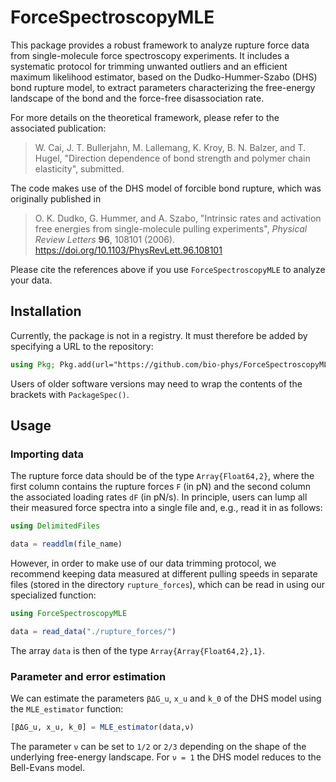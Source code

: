 # ForceSpectroscopyMLE

This package provides a robust framework to analyze rupture force data from single-molecule force spectroscopy experiments.  It includes a systematic protocol for trimming unwanted outliers and an efficient maximum likelihood estimator, based on the Dudko-Hummer-Szabo (DHS) bond rupture model, to extract parameters characterizing the free-energy landscape of the bond and the force-free disassociation rate.  

For more details on the theoretical framework, please refer to the associated publication:
> W. Cai, J. T. Bullerjahn, M. Lallemang, K. Kroy, B. N. Balzer, and T. Hugel, "Direction dependence of bond strength and polymer chain elasticity", submitted. 

The code makes use of the DHS model of forcible bond rupture, which was originally published in
> O. K. Dudko, G. Hummer, and A. Szabo, "Intrinsic rates and activation free energies from single-molecule pulling experiments", *Physical Review Letters* **96**, 108101 (2006). https://doi.org/10.1103/PhysRevLett.96.108101

Please cite the references above if you use `ForceSpectroscopyMLE` to analyze your data.  



## Installation

Currently, the package is not in a registry.  It must therefore be added by specifying a URL to the repository:
```julia
using Pkg; Pkg.add(url="https://github.com/bio-phys/ForceSpectroscopyMLE")
```
Users of older software versions may need to wrap the contents of the brackets with `PackageSpec()`.  



## Usage

### Importing data

The rupture force data should be of the type `Array{Float64,2}`, where the first column contains the rupture forces `F` (in pN) and the second column the associated loading rates `dF` (in pN/s).  In principle, users can lump all their measured force spectra into a single file and, e.g., read it in as follows:
```julia
using DelimitedFiles

data = readdlm(file_name)
```
However, in order to make use of our data trimming protocol, we recommend keeping data measured at different pulling speeds in separate files (stored in the directory `rupture_forces`), which can be read in using our specialized function:
```julia
using ForceSpectroscopyMLE

data = read_data("./rupture_forces/")
```
The array `data` is then of the type `Array{Array{Float64,2},1}`.  



### Parameter and error estimation

We can estimate the parameters `βΔG_u`, `x_u` and `k_0` of the DHS model using the `MLE_estimator` function:
```julia
[βΔG_u, x_u, k_0] = MLE_estimator(data,ν)
```
The parameter `ν` can be set to `1/2` or `2/3` depending on the shape of the underlying free-energy landscape.  For `ν = 1` the DHS model reduces to the Bell-Evans model.  